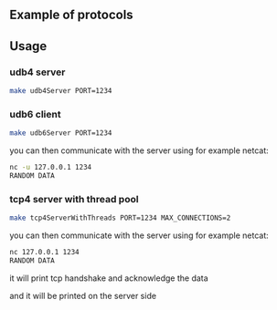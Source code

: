 ## Example of protocols

## Usage

### udb4 server

```bash
make udb4Server PORT=1234
```

### udb6 client

```bash
make udb6Server PORT=1234
```

you can then communicate with the server using for example netcat:

```bash
nc -u 127.0.0.1 1234
RANDOM DATA
```

### tcp4 server with thread pool

```bash
make tcp4ServerWithThreads PORT=1234 MAX_CONNECTIONS=2
```

you can then communicate with the server using for example netcat:

```bash
nc 127.0.0.1 1234
RANDOM DATA
```
it will print tcp handshake and acknowledge the data

and it will be printed on the server side